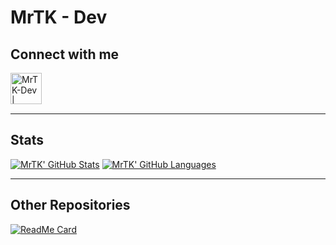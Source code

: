 # MrTK - Dev

## Connect with me

[<img align="left" alt="MrTK-Dev | GitHub" width="50px" src="https://cdn.jsdelivr.net/npm/simple-icons@v3/icons/github.svg" />][github]

<br />
<br />
<br />

----------

## Stats

[![MrTK' GitHub Stats](https://github-readme-stats.vercel.app/api?username=MrTK-Dev&show_icons=true&include_all_commits=true&hide=stars&theme=radical)](https://github.com/MrTK-Dev?tab=repositories)
[![MrTK' GitHub Languages](https://github-readme-stats.vercel.app/api/top-langs/?username=MrTK-Dev&hide=ShaderLab&theme=radical)](https://github.com/MrTK-Dev?tab=repositories)

----------

## Other Repositories

[![ReadMe Card](https://github-readme-stats.vercel.app/api/pin/?username=STAMACODING&repo=RSA-App&show_owner=true&theme=radical)](https://github.com/STAMACODING/RSA-App)

[github]: https://github.com/MrTK-Dev
